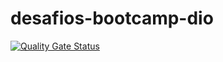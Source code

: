 # desafios-bootcamp-dio

[![Quality Gate Status](https://sonarcloud.io/api/project_badges/measure?project=andersonbispos_desafios-bootcamp-dio&metric=alert_status)](https://sonarcloud.io/dashboard?id=andersonbispos_desafios-bootcamp-dio)